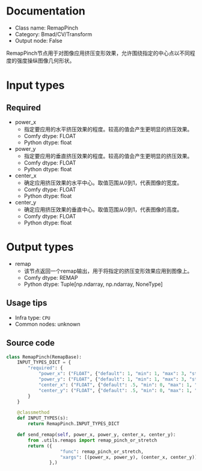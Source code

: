 
# Documentation
- Class name: RemapPinch
- Category: Bmad/CV/Transform
- Output node: False

RemapPinch节点用于对图像应用挤压变形效果，允许围绕指定的中心点以不同程度的强度操纵图像几何形状。

# Input types
## Required
- power_x
    - 指定要应用的水平挤压效果的程度。较高的值会产生更明显的挤压效果。
    - Comfy dtype: FLOAT
    - Python dtype: float
- power_y
    - 指定要应用的垂直挤压效果的程度。较高的值会产生更明显的挤压效果。
    - Comfy dtype: FLOAT
    - Python dtype: float
- center_x
    - 确定应用挤压效果的水平中心。取值范围从0到1，代表图像的宽度。
    - Comfy dtype: FLOAT
    - Python dtype: float
- center_y
    - 确定应用挤压效果的垂直中心。取值范围从0到1，代表图像的高度。
    - Comfy dtype: FLOAT
    - Python dtype: float

# Output types
- remap
    - 该节点返回一个remap输出，用于将指定的挤压变形效果应用到图像上。
    - Comfy dtype: REMAP
    - Python dtype: Tuple[np.ndarray, np.ndarray, NoneType]


## Usage tips
- Infra type: `CPU`
- Common nodes: unknown


## Source code
```python
class RemapPinch(RemapBase):
    INPUT_TYPES_DICT = {
        "required": {
            "power_x": ("FLOAT", {"default": 1, "min": 1, "max": 3, "step": .05}),
            "power_y": ("FLOAT", {"default": 1, "min": 1, "max": 3, "step": .05}),
            "center_x": ("FLOAT", {"default": .5, "min": 0, "max": 1, "step": .05}),
            "center_y": ("FLOAT", {"default": .5, "min": 0, "max": 1, "step": .05}),
        }
    }

    @classmethod
    def INPUT_TYPES(s):
        return RemapPinch.INPUT_TYPES_DICT

    def send_remap(self, power_x, power_y, center_x, center_y):
        from .utils.remaps import remap_pinch_or_stretch
        return ({
                    "func": remap_pinch_or_stretch,
                    "xargs": [(power_x, power_y), (center_x, center_y)]
                },)

```
